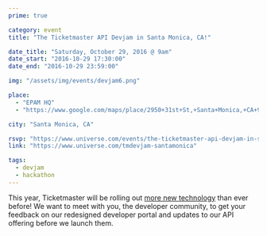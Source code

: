 ```yaml
---
prime: true

category: event
title: "The Ticketmaster API Devjam in Santa Monica, CA!"

date_title: "Saturday, October 29, 2016 @ 9am"
date_start: "2016-10-29 17:30:00"
date_end: "2016-10-29 23:59:00"

img: "/assets/img/events/devjam6.png"

place: 
  - "EPAM HQ"
  - "https://www.google.com/maps/place/2950+31st+St,+Santa+Monica,+CA+90405/@34.0184065,-118.4536642,17z/data=!3m1!4b1!4m5!3m4!1s0x80c2bb1d2aec0827:0xfc18eaf8720bfd0b!8m2!3d34.0184021!4d-118.4514702"

city: "Santa Monica, CA"

rsvp: "https://www.universe.com/events/the-ticketmaster-api-devjam-in-santa-monica-ca-tickets-santa-monica-0BW3MX"
link: "https://www.universe.com/tmdevjam-santamonica"

tags: 
  - devjam
  - hackathon
---
```


This year, Ticketmaster will be rolling out [more new technology](https://medium.com/ticketmaster-tech/open-platform-at-ticketmaster-e1f3b05cd417) than ever before! We want to meet with you, the developer community, to get your feedback on our redesigned developer portal and updates to our API offering before we launch them.
